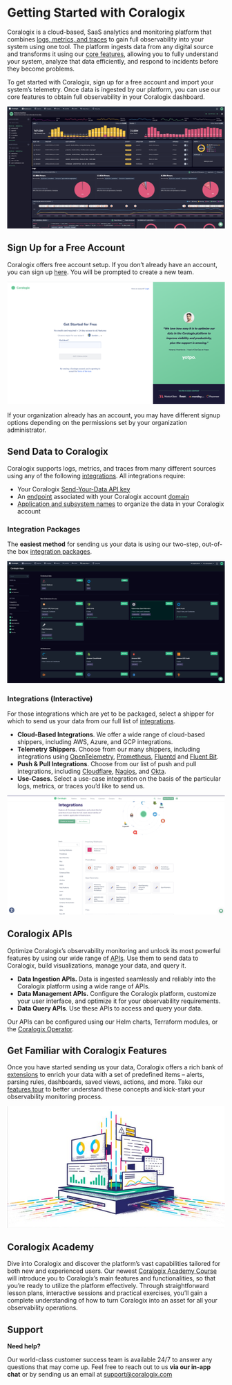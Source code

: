 ﻿# Getting Started with Coralogix

Coralogix is a cloud-based, SaaS analytics and monitoring platform that combines  [logs, metrics, and traces](https://coralogix.com/blog/understand-three-pillars-observability/)  to gain full observability into your system using one tool. The platform ingests data from any digital source and transforms it using our  [core features](https://coralogix.com/docs/coralogix-features-tour/), allowing you to fully understand your system, analyze that data efficiently, and respond to incidents before they become problems.

To get started with Coralogix, sign up for a free account and import your system’s telemetry. Once data is ingested by our platform, you can use our core features to obtain full observability in your Coralogix dashboard.

![getting-started-1](assets/getting-started-1.png)

## Sign Up for a Free Account

Coralogix offers free account setup. If you don’t already have an account, you can sign up [here](https://dashboard.eu2.coralogix.com/#/signup). You will be prompted to create a new team.

![getting-started-2](assets/getting-started-2.png)

If your organization already has an account, you may have different signup options depending on the permissions set by your organization administrator.

## Send Data to Coralogix

Coralogix supports logs, metrics, and traces from many different sources using any of the following  [integrations](https://coralogix.com/integrations/). All integrations require:

-   Your Coralogix  [Send-Your-Data API key](https://coralogix.com/docs/send-your-data-api-key/)
-   An  [endpoint](https://coralogix.com/docs/coralogix-endpoints/)  associated with your Coralogix account  [domain](https://coralogix.com/docs/coralogix-domain/)
-   [Application and subsystem names](https://coralogix.com/docs/application-and-subsystem-names/)  to organize the data in your Coralogix account

### Integration Packages

The  **easiest method**  for sending us your data is using our two-step, out-of-the box  [integration packages](https://coralogix.com/docs/integration-packages/).

![getting-started-3](assets/getting-started-3.png)

### Integrations (Interactive)

For those integrations which are yet to be packaged, select a shipper for which to send us your data from our full list of  [integrations](https://coralogix.com/integrations/).

-   **Cloud-Based Integrations**. We offer a wide range of cloud-based shippers, including AWS, Azure, and GCP integrations.
-   **Telemetry Shippers**. Choose from our many shippers, including integrations using  [OpenTelemetry](https://coralogix.com/docs/opentelemetry/),  [Prometheus](https://coralogix.com/docs/prometheus-server/),  [Fluentd](https://coralogix.com/docs/fluentd/)  and  [Fluent Bit](https://coralogix.com/docs/fluent-bit/).
-   **Push & Pull Integrations**. Choose from our list of push and pull integrations, including  [Cloudflare](https://coralogix.com/docs/cloudflare-coralogix/),  [Nagios](https://coralogix.com/docs/nagios-coralogix/), and  [Okta](https://coralogix.com/docs/okta-contextual-logs/).
-   **Use-Cases.**  Select a use-case integration on the basis of the particular logs, metrics, or traces you’d like to send us.

![getting-started-4](assets/getting-started-4.png)

## Coralogix APIs

Optimize Coralogix’s observability monitoring and unlock its most powerful features by using our wide range of  [APIs](https://coralogix.com/docs/coralogix-apis/). Use them to send data to Coralogix, build visualizations, manage your data, and query it.

-   **Data Ingestion APIs.**  Data is ingested seamlessly and reliably into the Coralogix platform using a wide range of APIs.
-   **Data Management APIs.**  Configure the Coralogix platform, customize your user interface, and optimize it for your observability requirements.
-   **Data Query APIs**. Use these APIs to access and query your data.

Our APIs can be configured using our Helm charts, Terraform modules, or the  [Coralogix Operator](https://coralogix.com/docs/coralogix-operator/).

## Get Familiar with Coralogix Features

Once you have started sending us your data, Coralogix offers a rich bank of  [extensions](http://www.coralogix.com/docs/extension-packages/)  to enrich your data with a set of predefined items – alerts, parsing rules, dashboards, saved views, actions, and more. Take our  [features tour](https://coralogix.com/docs/coralogix-features-tour/)  to better understand these concepts and kick-start your observability monitoring process.

![getting-started-5](assets/getting-started-5.jpg)

## Coralogix Academy

Dive into Coralogix and discover the platform’s vast capabilities tailored for both new and experienced users. Our newest  [Coralogix Academy Course](https://coralogix.com/academy/get-to-know-coralogix/)  will introduce you to Coralogix’s main features and functionalities, so that you’re ready to utilize the platform effectively. Through straightforward lesson plans, interactive sessions and practical exercises, you’ll gain a complete understanding of how to turn Coralogix into an asset for all your observability operations.

## Support

**Need help?**

Our world-class customer success team is available 24/7 to answer any questions that may come up. Feel free to reach out to us **via our in-app chat** or by sending us an email at [support@coralogix.com](mailto:support@coralogix.com)
